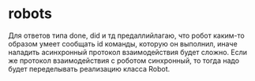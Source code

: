 # robots
Для ответов типа done, did и тд предаллийлагаю, что робот каким-то образом умеет сообщать id команды, которую он выполнил, иначе
наладить асинхронный протокол  взаимодействия будет сложно. Если же протокол взаимодействия с роботом синхронный, то тогда надо будет
переделывать реализацию класса Robot.

